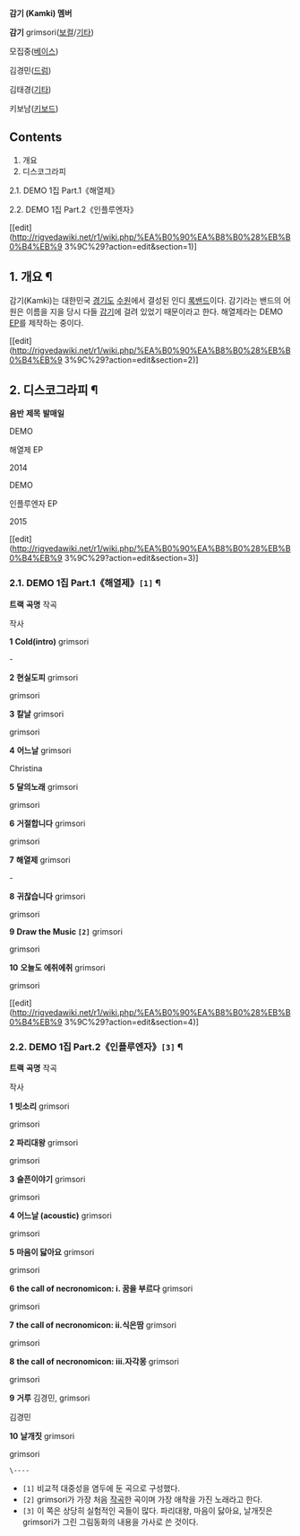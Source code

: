 **감기 (Kamki) 멤버**

**감기**
grimsori([보컬](%EB%B3%B4%EC%BB%AC.md)/[기타](%EA%B8%B0%ED%83%80.md))

모집중([베이스](%EB%B2%A0%EC%9D%B4%EC%8A%A4.md))

김경민([드럼](%EB%93%9C%EB%9F%BC.md))

김태경([기타](%EA%B8%B0%ED%83%80.md))

키보남([키보드](%ED%82%A4%EB%B3%B4%EB%93%9C.md))

## Contents

    

1. 개요 
2. 디스코그라피 
    

2.1. DEMO 1집 Part.1《해열제》

2.2. DEMO 1집 Part.2《인플루엔자》

[[edit](http://rigvedawiki.net/r1/wiki.php/%EA%B0%90%EA%B8%B0%28%EB%B0%B4%EB%9
3%9C%29?action=edit&section=1)]

## 1. 개요 ¶

감기(Kamki)는 대한민국 [경기도](%EA%B2%BD%EA%B8%B0%EB%8F%84.md)
[수원](%EC%88%98%EC%9B%90.md)에서 결성된 인디
[록밴드](%EB%A1%9D%EB%B0%B4%EB%93%9C.md)이다. 감기라는 밴드의 어원은 이름을 지을 당시 다들
[감기](%EA%B0%90%EA%B8%B0.md)에 걸려 있었기 때문이라고 한다. 해열제라는 DEMO [EP](EP.md)를
제작하는 중이다.

  

[[edit](http://rigvedawiki.net/r1/wiki.php/%EA%B0%90%EA%B8%B0%28%EB%B0%B4%EB%9
3%9C%29?action=edit&section=2)]

## 2. 디스코그라피 ¶

  

**음반**
**제목**
**발매일**

DEMO

해열제 EP

2014

DEMO

인플루엔자 EP

2015

[[edit](http://rigvedawiki.net/r1/wiki.php/%EA%B0%90%EA%B8%B0%28%EB%B0%B4%EB%9
3%9C%29?action=edit&section=3)]

### 2.1. DEMO 1집 Part.1《해열제》`[1]` ¶

  

**트랙**
**곡명**
작곡

작사

**1**
**Cold(intro)**
grimsori

\-

**2**
**현실도피**
grimsori

grimsori

**3**
**칼날**
grimsori

grimsori

**4**
**어느날**
grimsori

Christina

**5**
**달의노래**
grimsori

grimsori

**6**
**거절합니다**
grimsori

grimsori

**7**
**해열제**
grimsori

\-

**8**
**귀찮습니다**
grimsori

grimsori

**9**
**Draw the Music `[2]`**
grimsori

grimsori

**10**
**오늘도 에취에취**
grimsori

grimsori

[[edit](http://rigvedawiki.net/r1/wiki.php/%EA%B0%90%EA%B8%B0%28%EB%B0%B4%EB%9
3%9C%29?action=edit&section=4)]

### 2.2. DEMO 1집 Part.2《인플루엔자》`[3]` ¶

  

**트랙**
**곡명**
작곡

작사

**1**
**빗소리**
grimsori

grimsori

**2**
**파리대왕**
grimsori

grimsori

**3**
**슬픈이야기**
grimsori

grimsori

**4**
**어느날 (acoustic)**
grimsori

grimsori

**5**
**마음이 닳아요**
grimsori

grimsori

**6**
**the call of necronomicon: i. 꿈을 부르다**
grimsori

grimsori

**7**
**the call of necronomicon: ii.식은땀**
grimsori

grimsori

**8**
**the call of necronomicon: iii.자각몽**
grimsori

grimsori

**9**
**거루**
김경민, grimsori

김경민

**10**
**날개짓**
grimsori

grimsori

`\----`

  * `[1]` 비교적 대중성을 염두에 둔 곡으로 구성했다.
  * `[2]` grimsori가 가장 처음 [작곡](%EC%9E%91%EA%B3%A1.md)한 곡이며 가장 애착을 가진 노래라고 한다.
  * `[3]` 이 쪽은 상당히 실험적인 곡들이 많다. 파리대왕, 마음이 닳아요, 날개짓은 grimsori가 그린 그림동화의 내용을 가사로 쓴 것이다.

